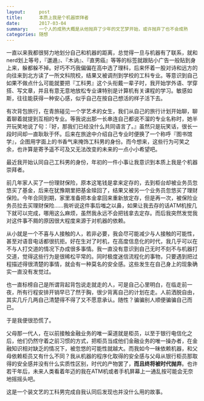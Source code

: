```yaml
---
layout:     post
title:      本质上我是个机器崇拜者
date:       2017-03-04
summary:    一个人的成熟大概是从他抛弃了少年的文艺梦开始，或许抛弃了也不会成熟
categories: 随想
---
```


一直以来我都很努力地划分自己和机器的距离，总觉得一旦与机器有了联系，就和nerd划上等号，『邋遢』、『木讷』、『直男癌』等等的标签就跟贴小广告一般贴到身上来，躲都躲不掉。好巧不巧我偏偏在高中选了理科，后来怀着一股对诗和远方的向往来到北方读了一所文科院校，结果又被调剂到学校的工科专业。等意识到自己如果不做点什么可能就要把『工科男』这个头衔戴一辈子时，我开始学外语、学穿搭、写文章，并且有意无意地放松专业课特别是计算机有关课程的学习。敏感如斯，往往能获得一种安心感，似乎自己在按自己想活的样子活下去。

有次背包旅行，在青旅碰见一个学艺术的女生，我们从自己的旅行计划开始聊，聊着聊着就提到互相的专业。等我说出那一长串连自己都说不溜的专业名称时，她半开玩笑地说了句：『好，那我们已经没什么共同语言了。』虽然只是玩笑话，很长一段时间却一直耿耿于怀。后来在旅途中介绍自己专业时便换了一个称呼『图书馆学』，企图用字面上的书香气来掩饰工科男的身份。而今想来，这些行为可笑之余，也许算是寄予遥不可及又无法改变的未来的一点小小希望吧。

最近我开始认同自己工科男的身份，年初的一件小事让我意识到本质上我是个机器崇拜者。

前几年家人买了一份理财保险，原本这笔钱是拿来定存的，去到柜台却被业务员忽悠买了基金，后来在犹豫期里把基金赎回了，结果又被另一个业务员忽悠买了理财保险。今年合同到期，家里准备把本金拿回来重新放定存，但是再一次，被保险业务员拉去买理财保险……我听说这件事后嗤之以鼻，如果让我去存的话ATM机按几下就可以完成，哪用这么麻烦，虽然我永远不会把钱拿去定存。而后我突然发觉我对这件事不屑的原因很大程度来源于对机器的依赖。

从小就是一个不喜与人接触的人，若非必要，我会尽可能减少与人接触的可能性，甚至对语音电话都很抗拒。好在生对了时机，在高度信息化的时代，我几乎可以在不与人打交道的情况下办成很多事情。我一直没有意识到自己无时不刻不与机器打交道，觉得这些行为是很稀松平常的。同时极度迷信流程化的事物，只要遇到把过程描述得很清楚的事情，就会有一种莫名的安全感。这些发生在自己身上的现象确实一直没有发觉过。

也一直标榜自己是所谓背起背包说走就走的人，可是自己心里明白，在临走前一夜，所有行程安排开销早已了然于胸，很少背离自己的计划在走。人前洒脱自由，其实几斤几两自己清楚得不得了又不愿意承认。随性？骗骗别人顺便骗骗自己而已。

于是我便很恐慌了。

父母那一代人，在以前接触金融业务的唯一渠道就是柜员，以至于银行电信化之后，他们仍然守着之前习惯的方式，把柜员当成他们金融业务的唯一操办者，在金融知识相对缺乏的情况下，被忽悠的可能性就越大。而我如今一昧依赖机器，和父母依赖柜员又有什么不同？我从机器的程序化取得的安全感与父母从银行柜员那取得的安全感并没有什么实质性区别，时代的产物罢了，**而且终将被时代抛弃**。也许若干年后，未来人类看着年迈的我在ATM机或者手机屏幕上一通乱按可能会无奈地摇摇头吧。

这是一个装文艺的工科男完成自我认同后发现也并没什么用的故事。